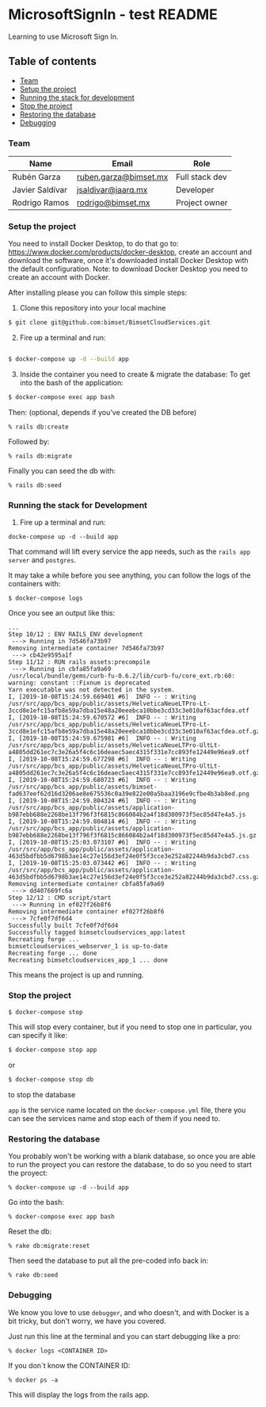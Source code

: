 # MicrosoftSignIn - test README

Learning to use Microsoft Sign In.

## Table of contents

* [Team](#team)
* [Setup the project](#setup-the-project)
* [Running the stack for development](#running-the-stack-for-development)
* [Stop the project](#stop-the-project)
* [Restoring the database](#restoring-the-database)
* [Debugging](#debugging)

### Team

| Name                           | Email                    | Role                                       |
| ------------------------------ | ------------------------ | ------------------------------------------ |
| Rubén Garza                    | ruben.garza@bimset.mx    | Full stack dev                             |
| Javier Saldívar                | jsaldivar@iaarq.mx       | Developer                                  |
| Rodrigo Ramos                  | rodrigo@bimset.mx        | Project owner                              |


### Setup the project

You need to install Docker Desktop, to do that go to: https://www.docker.com/products/docker-desktop, create an account
and download the software, once it's downloaded install Docker Desktop with the default configuration.
Note: to download Docker Desktop you need to create an account with Docker.

After installing please you can follow this simple steps:

1. Clone this repository into your local machine

```bash
$ git clone git@github.com:bimset/BimsetCloudServices.git
```

2. Fire up a terminal and run:

```bash

$ docker-compose up -d --build app
```

3. Inside the container you need to create & migrate the database:
To get into the bash of the application:
```bash
$ docker-compose exec app bash
```
Then: (optional, depends if you've created the DB before)
```
% rails db:create
```
Followed by:
```
% rails db:migrate
```
Finally you can seed the db with:
```
% rails db:seed
```
### Running the stack for Development

1. Fire up a terminal and run:

```
docke-compose up -d --build app
```

That command will lift every service the app needs, such as the `rails app server` and `postgres`.


It may take a while before you see anything, you can follow the logs of the containers with:

```
$ docker-compose logs
```

Once you see an output like this:

```
...
Step 10/12 : ENV RAILS_ENV development
 ---> Running in 7d546fa73b97
Removing intermediate container 7d546fa73b97
 ---> cb42e9595a1f
Step 11/12 : RUN rails assets:precompile
 ---> Running in cbfa85fa9a69
/usr/local/bundle/gems/curb-fu-0.6.2/lib/curb-fu/core_ext.rb:60: warning: constant ::Fixnum is deprecated
Yarn executable was not detected in the system.
I, [2019-10-08T15:24:59.669401 #6]  INFO -- : Writing /usr/src/app/bcs_app/public/assets/HelveticaNeueLTPro-Lt-3ccd8e1efc15afb8e59a7dba15e48a20eeebca10bbe3cd33c3e010af63acfdea.otf
I, [2019-10-08T15:24:59.670572 #6]  INFO -- : Writing /usr/src/app/bcs_app/public/assets/HelveticaNeueLTPro-Lt-3ccd8e1efc15afb8e59a7dba15e48a20eeebca10bbe3cd33c3e010af63acfdea.otf.gz
I, [2019-10-08T15:24:59.675981 #6]  INFO -- : Writing /usr/src/app/bcs_app/public/assets/HelveticaNeueLTPro-UltLt-a4805dd261ec7c3e26a5f4c6c16deaec5aec4315f331e7cc893fe12449e96ea9.otf
I, [2019-10-08T15:24:59.677298 #6]  INFO -- : Writing /usr/src/app/bcs_app/public/assets/HelveticaNeueLTPro-UltLt-a4805dd261ec7c3e26a5f4c6c16deaec5aec4315f331e7cc893fe12449e96ea9.otf.gz
I, [2019-10-08T15:24:59.680723 #6]  INFO -- : Writing /usr/src/app/bcs_app/public/assets/bimset-fad637eef62d16d3206ae8e675536c0a39e822e00a5baa3196e9cfbe4b3ab8ed.png
I, [2019-10-08T15:24:59.804324 #6]  INFO -- : Writing /usr/src/app/bcs_app/public/assets/application-b987ebb688e2268be13f796f3f6815c866084b2a4f18d300973f5ec85d47e4a5.js
I, [2019-10-08T15:24:59.804814 #6]  INFO -- : Writing /usr/src/app/bcs_app/public/assets/application-b987ebb688e2268be13f796f3f6815c866084b2a4f18d300973f5ec85d47e4a5.js.gz
I, [2019-10-08T15:25:03.073107 #6]  INFO -- : Writing /usr/src/app/bcs_app/public/assets/application-463d5bdfbb5d6798b3ae14c27e156d3ef24e0f5f3cce3e252a82244b9da3cbd7.css
I, [2019-10-08T15:25:03.073442 #6]  INFO -- : Writing /usr/src/app/bcs_app/public/assets/application-463d5bdfbb5d6798b3ae14c27e156d3ef24e0f5f3cce3e252a82244b9da3cbd7.css.gz
Removing intermediate container cbfa85fa9a69
 ---> dd407669fc6a
Step 12/12 : CMD script/start
 ---> Running in ef027f26b8f6
Removing intermediate container ef027f26b8f6
 ---> 7cfe0f7df6d4
Successfully built 7cfe0f7df6d4
Successfully tagged bimsetcloudservices_app:latest
Recreating forge ...
bimsetcloudservices_webserver_1 is up-to-date
Recreating forge ... done
Recreating bimsetcloudservices_app_1 ... done
```

This means the project is up and running.

### Stop the project

```bash
$ docker-compose stop
```

This will stop every container, but if you need to stop one in particular, you can specify it like:

```bash
$ docker-compose stop app
```
or
```bash
$ docker-compose stop db
```
to stop the database

`app` is the service name located on the `docker-compose.yml` file, there you can see the services name and stop each of them if you need to.

### Restoring the database

You probably won't be working with a blank database, so once you are able to run the proyect you can restore the database, to do
so you need to start the proyect:

```
% docker-compose up -d --build app
```

Go into the bash:

```
% docker-compose exec app bash
```

Reset the db:

```
% rake db:migrate:reset
```

Then seed the database to put all the pre-coded info back in:

```
% rake db:seed
```

### Debugging

We know you love to use `debugger`, and who doesn't, and with Docker is a bit tricky, but don't worry, we have you covered.

Just run this line at the terminal and you can start debugging like a pro:

```
% docker logs <CONTAINER ID>
```

If you don´t know the CONTAINER ID:
```
% docker ps -a
```

This will display the logs from the rails app.
